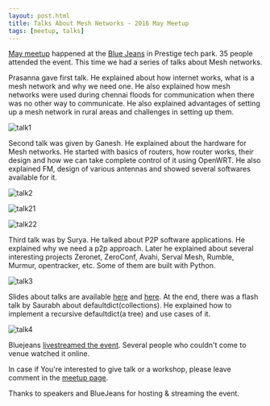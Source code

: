 ```yaml
---
layout: post.html
title: Talks About Mesh Networks - 2016 May Meetup
tags: [meetup, talks]
---
```


[May meetup](http://www.meetup.com/BangPypers/events/197867222/) happened at the [Blue Jeans](https://bluejeans.com/) in Prestige tech park. 35 people attended the event. This time we had a series of talks about Mesh networks.

Prasanna gave first talk. He explained about how internet works, what is a mesh network and why we need one. He also explained how mesh networks were used during chennai floods for communication when there was no other way to communicate. He also explained advantages of setting up a mesh network in rural areas and challenges in setting up them.

![talk1](http://photos4.meetupstatic.com/photos/event/4/f/0/9/highres_450260233.jpeg)

Second talk was given by Ganesh. He explained about the hardware for Mesh networks. He started with basics of routers, how router works, their design and how we can take complete control of it using OpenWRT. He also explained FM, design of various antennas and showed several softwares available for it.

![talk2](http://photos1.meetupstatic.com/photos/event/4/f/b/c/highres_450260412.jpeg)

![talk21](http://photos1.meetupstatic.com/photos/event/5/0/9/5/highres_450260629.jpeg)

![talk22](http://photos4.meetupstatic.com/photos/event/5/0/5/3/highres_450260563.jpeg)

Third talk was by Surya. He talked about P2P software applications. He explained why we need a p2p approach. Later he explained about several interesting projects Zeronet, ZeroConf, Avahi, Serval Mesh, Rumble, Murmur, opentracker, etc. Some of them are built with Python.

![talk3](http://photos1.meetupstatic.com/photos/event/5/0/c/9/highres_450260681.jpeg)

Slides about talks are available [here](https://github.com/suriyadeepan/meshnet-guide-slides/files/275878/MeshGuide_BangPypers.pdf) and [here](https://github.com/lrmodesgh/Presentation/blob/master/0%20Main%20Subjects/9%20Radio%20Mesh%20Networking%20%26%20Distributed%20Systems/Radio%20Mesh%20Networking%20and%20Distributed%20Systems.pdf).
At the end, there was a flash talk by Saurabh about defaultdict(collections). He explained how to implement a recursive defaultdict(a tree) and use cases of it.

![talk4](http://photos4.meetupstatic.com/photos/event/5/6/9/4/600_450262164.jpeg)

Bluejeans [livestreamed the event](https://a2m.bluejeans.com/a2m/live-event/yl86464). Several people who couldn't come to venue watched it online.


In case if You're interested to give talk or a workshop, please leave comment in the [meetup page](http://www.meetup.com/BangPypers/).

Thanks to speakers and BlueJeans for hosting & streaming the event.
